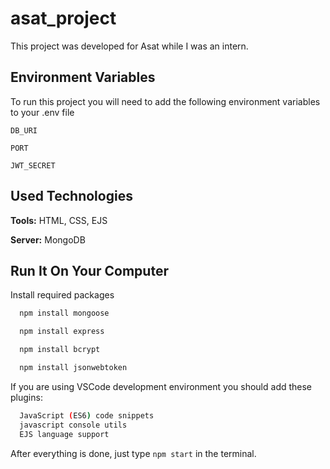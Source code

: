 
# asat_project

This project was developed for Asat while I was an intern.


## Environment Variables


To run this project you will need to add the following environment variables to your .env file

`DB_URI`

`PORT`

`JWT_SECRET`

  
## Used Technologies

**Tools:** HTML, CSS, EJS

**Server:** MongoDB

  
## Run It On Your Computer


Install required packages

```bash
  npm install mongoose
```

```bash
  npm install express
```

```bash
  npm install bcrypt
```

```bash
  npm install jsonwebtoken
```


If you are using VSCode development environment you should add these plugins:

```bash
  JavaScript (ES6) code snippets
  javascript console utils
  EJS language support
```

After everything is done, just type ```npm start``` in the terminal.
